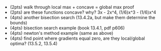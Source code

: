 
- (2pts) walk through local max + concave = global max proof
- (2pts) are these functions concave? why? 3x - 2x^4, (1/6)x^3 - (1/6)x^4
- (4pts) another bisection search (13.4.2a, but make them determine the bounds)
- (4pts) bisection search example (book 13.4.1, pdf p606)
- (4pts) newton's method example  (same as above)
- (4pts) find point where gradients equal zero, are they local/global optima? (13.5.2, 13.5.4)